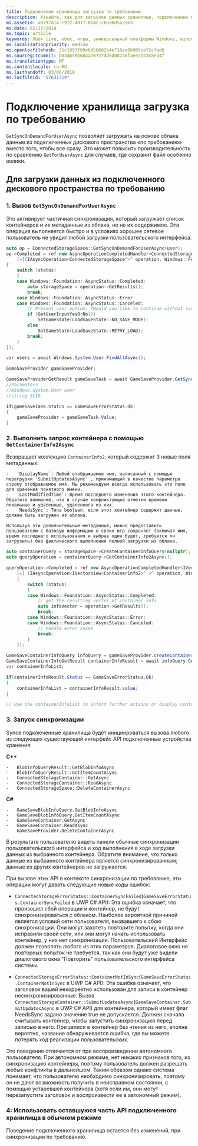 ```yaml
---
title: Подключение хранилища загрузка по требованию
description: Узнайте, как для загрузки данных хранилища, подключенных по требованию, а не за один раз.
ms.assetid: a0797a14-c972-4017-864c-c6ba0d5a3363
ms.date: 02/27/2018
ms.topic: article
keywords: Xbox live, xbox, игры, универсальной платформы Windows, windows 10 для настольных ПК, xbox, подключенные устройства хранения
ms.localizationpriority: medium
ms.openlocfilehash: 31c1893f09e6d56682b4e718ee8b905ce72c7ad8
ms.sourcegitcommit: b034650b684a767274d5d88746faeea373c8e34f
ms.translationtype: MT
ms.contentlocale: ru-RU
ms.lasthandoff: 03/06/2019
ms.locfileid: "57631719"
---
```

# <a name="connected-storage-loading-on-demand"></a>Подключение хранилища загрузка по требованию

`GetSyncOnDemandForUserAsync` позволяет загружать на основе облака данные из подключенных дискового пространства «по требованию» вместо того, чтобы все сразу. Это может повысить производительность по сравнению `GetForUserAsync` для случаев, где сохранит файл особенно велики.

## <a name="to-load-data-from-a-connected-storage-space-on-demand"></a>Для загрузки данных из подключенного дискового пространства по требованию

### <a name="1--call-getsyncondemandforuserasync"></a>1.  Вызов `GetSyncOnDemandForUserAsync`

Это активирует частичная синхронизация, который загружает список контейнеров и их метаданные из облака, но не их содержимое. Эта операция выполняется быстро и в условиях хорошее сетевое пользователь не увидит любой загрузки пользовательского интерфейса.

```cpp
auto op = ConnectedStorageSpace::GetSyncOnDemandForUserAsync(user);
op->Completed = ref new AsyncOperationCompletedHandler<ConnectedStorageSpace^>(
    [=](IAsyncOperation<ConnectedStorageSpace^>^ operation, Windows::Foundation::AsyncStatus status)
{
    switch (status)
    {
    case Windows::Foundation::AsyncStatus::Completed:
        auto storageSpace = operation->GetResults();
        break;
    case Windows::Foundation::AsyncStatus::Error:
    case Windows::Foundation::AsyncStatus::Canceled:
        // Present user option: ?Would you like to continue without saving progress??
        if (GetUserInputYesOrNo())
            SetGameState(LoadSaveState::NO_SAVE_MODE);
        else
            SetGameState(LoadSaveState::RETRY_LOAD);
        break;
    }
});
```

```csharp
var users = await Windows.System.User.FindAllAsync();

GameSaveProvider gameSaveProvider;

GameSaveProviderGetResult gameSaveTask = await GameSaveProvider.GetSyncOnDemandForUserAsync(users[0], context.AppConfig.ServiceConfigurationId); 
//Paramaters
//Windows.System.User user
//string SCID

if(gameSaveTask.Status == GameSaveErrorStatus.Ok)
{
    gameSaveProvider = gameSaveTask.Value;
}
```


### <a name="2--perform-a-container-query-using-getcontainerinfo2async"></a>2.  Выполнить запрос контейнера с помощью `GetContainerInfo2Async`

Возвращает коллекцию `ContainerInfo2`, который содержит 3 новые поля метаданных:

    -   `DisplayName`: Любой отображаемое имя, написанный с помощью перегрузки `SubmitUpdatesAsync` , принимающий в качестве параметра строку отображаемое имя. Мы рекомендуем всегда использовать это поле для хранения понятного имени.
    -   `LastModifiedTime`: Время последнего изменения этого контейнера. Обратите внимание, что в случае конфликтующие отметки времени локальные и удаленные, удаленного из них.
    -   `NeedsSync`: Типа boolean, если этот контейнер содержит данные, должен быть загружен из облака.

    Используя эти дополнительные метаданные, можно предоставить пользователю с базовую информацию о своих игр сохраняет (включая имя, время последнего использования и выбрав один будет, требуется ли загрузить) без фактического выполнения полной загрузки из облака.

```cpp
auto containerQuery = storageSpace->CreateContainerInfoQuery(nullptr); //return list of containers in ConnectedStorageSpace
auto queryOperation = containerQuery->GetContainerInfo2Async();

queryOperation->Completed = ref new AsyncOperationCompletedHandler<IVectorView<ContainerInfo2>^ >( 
    [=] (IAsyncOperation<IVectorView<ContainerInfo2>^ >^ operation, Windows::Foundation::AsyncStatus status)
    {
        switch (status)
        {
        case Windows::Foundation::AsyncStatus::Completed:
            // get the resulting vector of container info
            auto infoVector = operation->GetResults();
            break;
        case Windows::Foundation::AsyncStatus::Error:
        case Windows::Foundation::AsyncStatus::Canceled:
            // handle error cases
            break;
        }
    });
```

```csharp
GameSaveContainerInfoQuery infoQuery = gameSaveProvider.createContainerInfoQuery();
GameSaveContainerInfoGetResult containerInfoResult = await infoQuery.GetContainerInfoAsync();
var containerInfoList;

if(containerInfoResult.Status == GameSaveErrorStatus.Ok)
{
    containerInfoList = containerInfoResult.value;
}

// Use the containerInfoList to inform further actions or display container data to user. 
```

### <a name="3--trigger-a-sync"></a>3.  Запуск синхронизации

Synce подключенные хранилища будет инициироваться вызова любого из следующих существующий интерфейс API подключенные устройства хранения:

**C++**

    -   BlobInfoQueryResult::GetBlobInfoAsync
    -   BlobInfoQueryResult::GetItemCountAsync
    -   ConnectedStorageContainer::GetAsync
    -   ConnectedStorageContainer::ReadAsync
    -   ConnectedStorageSpace::DeleteContainerAsync

**C#**

    -   GameSaveBlobInfoQuery.GetBlobInfoAsync
    -   GameSaveBlobInfoQuery.GetItemCountAsync
    -   GameSaveContainer.GetAsync
    -   GameSaveContainer.ReadAsync
    -   GameSaveProvider.DeleteContainerAsync

В результате пользователю видеть панели обычные синхронизации пользовательского интерфейса и ход выполнения в ходе загрузки данных из выбранного контейнера. Обратите внимание, что только данные из выбранного контейнера является синхронизированным; данные из других контейнеров не загружается.

При вызове этих API в контексте синхронизации по требованию, эти операции могут давать следующие новые коды ошибок:

-   `ConnectedStorageErrorStatus::ContainerSyncFailed`(`GameSaveErrorStatus.ContainerSyncFailed` в UWP C# API): Эта ошибка означает, что произошел сбой операции и контейнер, не будут синхронизироваться с облаком. Наиболее вероятной причиной является условий сети пользователя, вызвавшего к сбою синхронизации. Они могут захотеть повторите попытку, когда они исправили своей сети, или они могут начать использовать контейнер, у них нет синхронизации. Пользовательский Интерфейс должен позволять любого из этих параметров. Диалоговое окно не повторных попыток не требуется, так как они будут уже видели диалогового окна "Повторить" пользовательского интерфейса системы.

-   `ConnectedStorageErrorStatus::ContainerNotInSync`(`GameSaveErrorStatus.ContainerNotInSync` в UWP C# API): Эта ошибка означает, что заголовок вашей некорректно использован для записи в контейнер несинхронизированные. Вызов `ConnectedStorageContainer::SubmitUpdatesAsync`(`GameSaveContainer.SubmitUpdatesAsync` в UWP C# API) для контейнера, который имеет флаг NeedsSync задано значение true не допускается. Должен сначала считывать контейнер, чтобы запустить синхронизацию перед записью в него. При записи в контейнер без чтения из него, вполне вероятно, название обнаруживается ошибка, где вы можете потерять ход реализации пользовательских.

Это поведение отличается от при воспроизведении автономного пользователя. При автономном режиме, нет никаких признаков того, из синхронизацию контейнеры, поэтому пользователь должен разрешать любые конфликты в дальнейшем. Таким образом однако система понимает, что пользователю необходимо синхронизировать, поэтому он не дают возможность получить в неисправном состоянии, с помощью устаревшей контейнера (хотя если им, они могут перезапустить заголовок и воспроизвести ее в автономный режим).

### <a name="4--use-the-rest-of-the-connected-storage-api-as-normal"></a>4:  Использовать оставшуюся часть API подключенного хранилища в обычном режиме

Поведение подключенного хранилища остается без изменений, при синхронизации по требованию.
